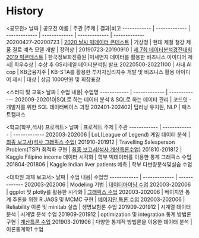 # History

<공모전>
날짜 | 공모전 이름 | 주관 |주제 | 결과|비고
------------ | ------------- | ------------- | ------------- | ------------- | -------------  
20200427-20200723 | [2020 날씨 빅데이터 콘테스트](https://github.com/Sadnesstt/weather_data_contest) | 기상청 | 현대 제철 철강 제품 결로 예측 모델 개발 | 장려상      |
20190723-20190910 | [제 7회 데이터분석경진대회 2019 빅콘테스트](https://github.com/Sadnesstt/Bigcontest) | 한국정보화진흥원 |미세먼지 데이터를 활용한 비즈니스 아이디어 제시| 최우수상        | 수상 후 GS리테일 데이터분석팀 발표
20220500-20221100 | 사내 AI cop | KB금융지주 | KB-STA를 활용한 투자자심리지수 개발 및 비즈니스 활용 아이디어 제시 | 대상 | 상금 1000만원 및 회장표창

<스터디 및 교육>
날짜 | 수업 내용| 수업명
------------ | ------------- | ------------- 
202009-202010|SQL로 하는 데이터 분석 & SQL로 하는 데이터 관리 | 코드잇 - 개발자를 위한 SQL 데이터베이스 과정
202401-202402| 딥러닝 유치원, NLP | 패스트캠퍼스



<학교(학부,석사) 프로젝트>
날짜 | 프로젝트 주제 | 주관
------------ | ------------- | ------------- 
202003-202006 | LoL(League of Legend) 게임 데이터 분석 | [최종 보고서(석사 그래픽스 수업)](https://drive.google.com/file/d/1Cq39070ZmvMVNG833LNOs4TmIIeAo8Jo/view?usp=sharing)
201910-201912 | Travelling Salesperson Problem(TSP) 최적화 구현 | [최종 보고서(석사 계산특론수업)](https://drive.google.com/open?id=1y1_dq2zAZcAAjuT3BaYtMpo5Tml2s8Ti)
201810-201812 | Kaggle Filipino income 데이터 시각화 | 학부 빅데이터를 이용한 통계 그래픽스 수업
201804-201806 | Kaggle Indian liver patients 예측 | 학부 다변량분석및실습 수업


<대학원 과제 보고서>
날짜 | 수업 내용| 수업명
------------ | ------------- | ------------- 
202003-202006 | Modeling 기법 | [데이터마이닝 수업](https://github.com/Sadnesstt/datamining)
202003-202006 | ggplot 및 plotly를 활용한 시각화 | [그래픽스 수업](https://github.com/Sadnesstt/kaggle_visualization)
202003-202006 | 베이지안 통계 추론을 위한 R JAGS 및 MCMC 구현 | [베이지안 특론 수업](https://github.com/Sadnesstt/Bayesian)
202003-202006 | Reliability 이론 및 minitab 실습  | 생명보험론 수업
201909-201912 | 시계열 데이터 분석 | 시계열 분석 수업
201909-201912 | optimization 및 integration 통계 방법론 구현 | [계산특론 수업](https://github.com/Sadnesstt/computational_statistics)
201903-201906 | 다양한 통계적 방법론을 이용한 데이터 분석 | 이론통계학1 수업



